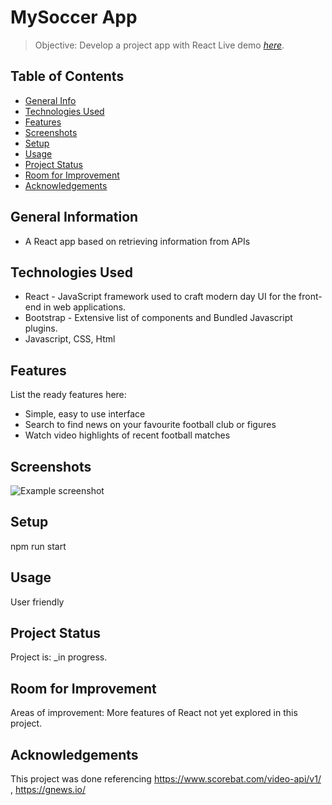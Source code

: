 # MySoccer App
> Objective: Develop a project app with React
> Live demo [_here_](https://soccer2.vercel.app/headlines/). <!-- If you have the project hosted somewhere, include the link here. -->

## Table of Contents
* [General Info](#general-information)
* [Technologies Used](#technologies-used)
* [Features](#features)
* [Screenshots](#screenshots)
* [Setup](#setup)
* [Usage](#usage)
* [Project Status](#project-status)
* [Room for Improvement](#room-for-improvement)
* [Acknowledgements](#acknowledgements)
<!-- * [License](#license) -->

## General Information
- A React app based on retrieving information from APIs
<!-- You don't have to answer all the questions - just the ones relevant to your project. -->

## Technologies Used
- React -  JavaScript framework used to craft modern day UI for the front-end in web applications.
- Bootstrap - Extensive list of components and Bundled Javascript plugins.
- Javascript, CSS, Html

## Features
List the ready features here:
- Simple, easy to use interface
- Search to find news on your favourite football club or figures
- Watch video highlights of recent football matches

## Screenshots
![Example screenshot](./reactapp.PNG)
<!-- If you have screenshots you'd like to share, include them here. -->

## Setup
npm run start

## Usage
User friendly 

## Project Status
Project is: _in progress. 

## Room for Improvement
Areas of improvement: More features of React not yet explored in this project.

## Acknowledgements
This project was done referencing https://www.scorebat.com/video-api/v1/ , https://gnews.io/

